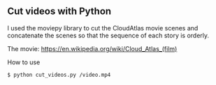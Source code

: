 ## Cut videos with Python


I used the moviepy library to cut the CloudAtlas movie scenes and concatenate the scenes so that the sequence of each story is orderly.

The movie: https://en.wikipedia.org/wiki/Cloud_Atlas_(film)

How to use
```sh
$ python cut_videos.py /video.mp4
```
